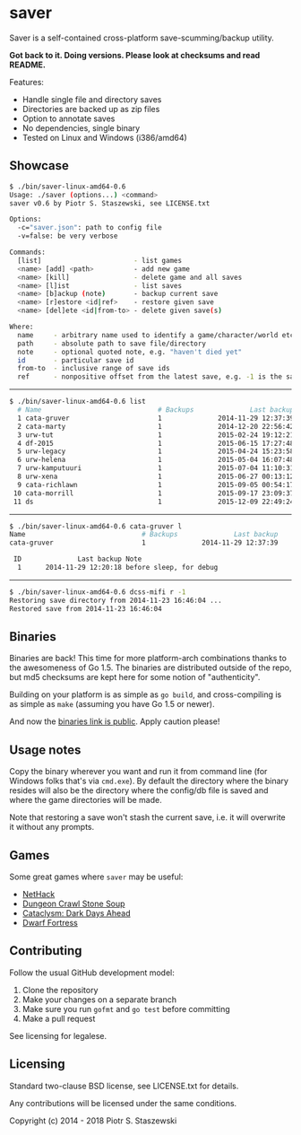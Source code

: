 # saver

Saver is a self-contained cross-platform save-scumming/backup utility.

**Got back to it. Doing versions. Please look at checksums and read README.**

Features:

- Handle single file and directory saves
- Directories are backed up as zip files
- Option to annotate saves
- No dependencies, single binary
- Tested on Linux and Windows (i386/amd64)

## Showcase

```bash
$ ./bin/saver-linux-amd64-0.6
Usage: ./saver (options...) <command>
saver v0.6 by Piotr S. Staszewski, see LICENSE.txt

Options:
  -c="saver.json": path to config file
  -v=false: be very verbose

Commands:
  [list]                       - list games
  <name> [add] <path>          - add new game
  <name> [kill]                - delete game and all saves
  <name> [l]ist                - list saves
  <name> [b]ackup (note)       - backup current save
  <name> [r]estore <id|ref>    - restore given save
  <name> [del]ete <id|from-to> - delete given save(s)

Where:
  name     - arbitrary name used to identify a game/character/world etc.
  path     - absolute path to save file/directory
  note     - optional quoted note, e.g. "haven't died yet"
  id       - particular save id
  from-to  - inclusive range of save ids
  ref      - nonpositive offset from the latest save, e.g. -1 is the save before the latest
```

- - -

```bash
$ ./bin/saver-linux-amd64-0.6 list
  # Name                             # Backups              Last backup
  1 cata-gruver                      1              2014-11-29 12:37:39
  2 cata-marty                       1              2014-12-20 22:56:42
  3 urw-tut                          1              2015-02-24 19:12:21
  4 df-2015                          1              2015-06-15 17:27:48
  5 urw-legacy                       1              2015-04-24 15:23:58
  6 urw-helena                       1              2015-05-04 16:07:48
  7 urw-kamputuuri                   1              2015-07-04 11:10:31
  8 urw-xena                         1              2015-06-27 00:13:12
  9 cata-richlawn                    1              2015-09-05 00:54:17
 10 cata-morrill                     1              2015-09-17 23:09:37
 11 ds                               1              2015-12-09 22:49:24
```

- - -

```bash
$ ./bin/saver-linux-amd64-0.6 cata-gruver l
Name                             # Backups              Last backup
cata-gruver                      1              2014-11-29 12:37:39

 ID              Last backup Note
  1      2014-11-29 12:20:18 before sleep, for debug

```

- - -

```bash
$ ./bin/saver-linux-amd64-0.6 dcss-mifi r -1
Restoring save directory from 2014-11-23 16:46:04 ...
Restored save from 2014-11-23 16:46:04
```

## Binaries

Binaries are back! This time for more platform-arch combinations thanks to the awesomeness of Go 1.5. The binaries are distributed outside of the repo, but md5 checksums are kept here for some notion of "authenticity".

Building on your platform is as simple as `go build`, and cross-compiling is as simple as `make` (assuming you have Go 1.5 or newer).

And now the [binaries link is public](https://insomniac.pl/~drbig/binaries/). Apply caution please!

## Usage notes

Copy the binary wherever you want and run it from command line (for Windows folks that's via `cmd.exe`). By default the directory where the binary resides will also be the directory where the config/db file is saved and where the game directories will be made.

Note that restoring a save won't stash the current save, i.e. it will overwrite it without any prompts.

## Games

Some great games where `saver` may be useful:

- [NetHack](http://www.nethack.org/)
- [Dungeon Crawl Stone Soup](http://crawl.develz.org/wordpress/)
- [Cataclysm: Dark Days Ahead](http://en.cataclysmdda.com/)
- [Dwarf Fortress](http://www.bay12games.com/dwarves/)

## Contributing

Follow the usual GitHub development model:

1. Clone the repository
2. Make your changes on a separate branch
3. Make sure you run `gofmt` and `go test` before committing
4. Make a pull request

See licensing for legalese.

## Licensing

Standard two-clause BSD license, see LICENSE.txt for details.

Any contributions will be licensed under the same conditions.

Copyright (c) 2014 - 2018 Piotr S. Staszewski
